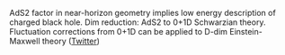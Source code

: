 
AdS2 factor in near-horizon geometry implies low energy description of charged black hole. Dim reduction: AdS2 to 0+1D Schwarzian theory. Fluctuation corrections from 0+1D can be applied to D-dim Einstein-Maxwell theory ([Twitter](https://twitter.com/JoshuahHeath/status/1095803299998121984))
